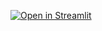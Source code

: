 [![Open in Streamlit](https://static.streamlit.io/badges/streamlit_badge_black_white.svg)](https://share.streamlit.io/pipegalera/book_recommendation_app/main)
